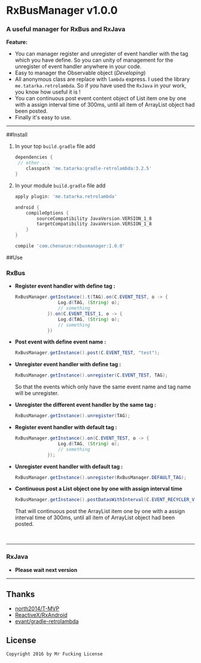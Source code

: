 # RxBusManager v1.0.0

### A useful manager for RxBus and RxJava

**Feature:**

- You can manager register and unregister of event handler with the tag which you have define. So you can unity of management for the unregister of event handler anywhere in your code.
- Easy to manager the Observable object (*Developing*)
- All  anonymous class are replace with `lambda` express. I used the library `me.tatarka.retrolambda`. So if you have used the `RxJava` in your work, you know how useful it is !
- You can continuous post event content object of List item one by one with a assign interval time of 300ms, until all item of ArrayList object had been posted.
- Finally it's easy to use.

----

##Install


1. In your top `build.gradle` file add 

   ```gradle
   dependencies {
   	// other ...
       classpath 'me.tatarka:gradle-retrolambda:3.2.5'
   }
   ```

2. In your module `build.gradle` file add

   ```gradle
   apply plugin: 'me.tatarka.retrolambda'

   android {
       compileOptions {
           sourceCompatibility JavaVersion.VERSION_1_8
           targetCompatibility JavaVersion.VERSION_1_8
       }
   }

   compile 'com.chenanze:rxbusmanager:1.0.0'
   ```


##Use
### RxBus

- **Register event handler with define tag :**

  ```java
  RxBusManager.getInstance().t(TAG).on(C.EVENT_TEST, o -> {
                  Log.d(TAG, (String) o);
                  // something
              }).on(C.EVENT_TEST_1, o -> {
                  Log.d(TAG, (String) o);
                  // something
              })
  ```

- **Post event with define event name :**

  ```java
  RxBusManager.getInstance().post(C.EVENT_TEST, "test");
  ```

- **Unregister event handler with define tag :**

  ```java
  RxBusManager.getInstance().unregister(C.EVENT_TEST, TAG);
  ```

  So that the events which only have the same event name and tag name will be unregister.

- **Unregister the different event handler by the same tag :**

  ```java
  RxBusManager.getInstance().unregister(TAG);
  ```

- **Register event handler with default tag :**

  ```java
  RxBusManager.getInstance().on(C.EVENT_TEST, o -> {
                  Log.d(TAG, (String) o);
                  // something
              });
  ```

- **Unregister event handler with default tag :**

  ```java
  RxBusManager.getInstance().unregister(RxBusManager.DEFAULT_TAG);
  ```


- **Continuous post a List object one by one with assign interval time**

  ```java
  RxBusManager.getInstance().postDatasWithInterval(C.EVENT_RECYCLER_VIEW_ITEM_ANIMATION, datas, 300);
  ```

  That will continuous post the ArrayList item one by one with a assign interval time of 300ms, until all item of ArrayList object had been posted.

  ​


----

### RxJava

- **Please wait next version**


----



## Thanks

- [north2014/T-MVP](https://github.com/north2014/T-MVP)
- [ReactiveX/RxAndroid](https://github.com/ReactiveX/RxAndroid)
- [evant/gradle-retrolambda](https://github.com/evant/gradle-retrolambda)



License
-------

    Copyright 2016 by Mr Fucking License


